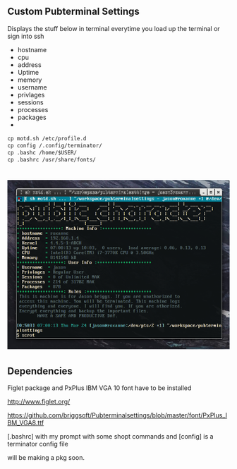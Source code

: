 ## Custom Pubterminal Settings

Displays the stuff below in terminal everytime you load up the terminal or sign into ssh
* hostname
* cpu
* address
* Uptime
* memory
* username
* privlages
* sessions
* processes
* packages
* 

```shell
cp motd.sh /etc/profile.d
cp config /.config/terminator/
cp .bashc /home/$USER/
cp .bashrc /usr/share/fonts/
```



# ![image](https://github.com/briggsoft/Pubterminalsettings/blob/master/images/pubterm.png?raw=true)

## Dependencies
Figlet package and PxPlus IBM VGA 10 font have to be installed

http://www.figlet.org/

https://github.com/briggsoft/Pubterminalsettings/blob/master/font/PxPlus_IBM_VGA8.ttf

[.bashrc] with my prompt with some shopt commands
and [config] is a terminator config file 

will be making a pkg soon.
